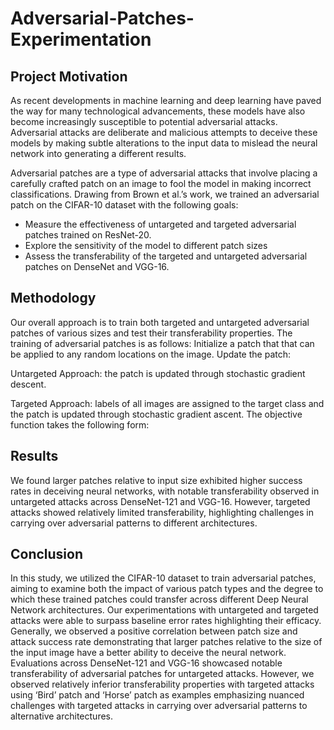 # Adversarial-Patches-Experimentation

## Project Motivation
As recent developments in machine learning and deep learning have paved the way for many technological advancements, these models have also become increasingly susceptible to potential adversarial attacks. Adversarial attacks are deliberate and malicious attempts to deceive these models by making subtle alterations to the input data to mislead the neural network into generating a different results. 

Adversarial patches are a type of adversarial attacks that involve placing a carefully crafted patch on an image to fool the model in making incorrect classifications. Drawing from Brown et al.’s work, we trained an adversarial patch on the CIFAR-10 dataset with the following goals:
- Measure the effectiveness of untargeted and targeted adversarial patches trained on ResNet-20. 
- Explore the sensitivity of the model to different patch sizes
- Assess the transferability of the targeted and untargeted adversarial patches on DenseNet and VGG-16.

## Methodology
Our overall approach is to train both targeted and untargeted adversarial patches of various sizes and test their transferability properties. The training of adversarial patches is as follows: 
Initialize a patch that that can be applied to any random locations on the image. 
Update the patch:

Untargeted Approach: the patch is updated through stochastic gradient descent.

Targeted Approach: labels of all images are assigned to the target class and the patch is updated through stochastic gradient ascent. The objective function takes the following form:

## Results

We found larger patches relative to input size exhibited higher success rates in deceiving neural networks, with notable transferability observed in untargeted attacks across DenseNet-121 and VGG-16. However, targeted attacks showed relatively limited transferability, highlighting challenges in carrying over adversarial patterns to different architectures.

## Conclusion
In this study, we utilized the CIFAR-10 dataset to train adversarial patches, aiming to examine both the impact of various patch types and the degree to which these trained patches could transfer across different Deep Neural Network architectures. Our experimentations with untargeted and targeted attacks were able to surpass baseline error rates highlighting their efficacy. Generally, we observed a positive correlation between patch size and attack success rate demonstrating that larger patches relative to the size of the input image have a better ability to deceive the neural network. Evaluations across DenseNet-121 and VGG-16 showcased notable transferability of adversarial patches for untargeted attacks. However, we observed relatively inferior transferability properties with targeted attacks using ‘Bird’ patch and ‘Horse’ patch as examples emphasizing nuanced challenges with targeted attacks in carrying over adversarial patterns to alternative architectures.



